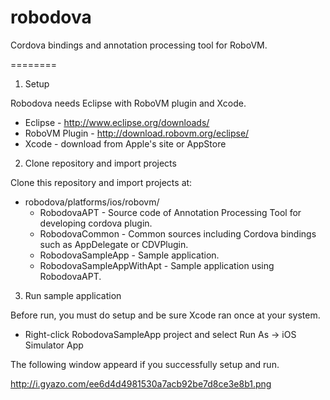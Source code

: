 robodova
========

Cordova bindings and annotation processing tool for RoboVM.

========
1. Setup

Robodova needs Eclipse with RoboVM plugin and Xcode.
* Eclipse - http://www.eclipse.org/downloads/
* RoboVM Plugin - http://download.robovm.org/eclipse/
* Xcode - download from Apple's site or AppStore

2. Clone repository and import projects

Clone this repository and import projects at:
* robodova/platforms/ios/robovm/
  * RobodovaAPT - Source code of Annotation Processing Tool for developing cordova plugin.
  * RobodovaCommon - Common sources including Cordova bindings such as AppDelegate or CDVPlugin.
  * RobodovaSampleApp - Sample application.
  * RobodovaSampleAppWithApt - Sample application using RobodovaAPT.

3. Run sample application

Before run, you must do setup and be sure Xcode ran once at your system.

* Right-click RobodovaSampleApp project and select Run As -> iOS Simulator App

The following window appeard if you successfully setup and run.

http://i.gyazo.com/ee6d4d4981530a7acb92be7d8ce3e8b1.png

